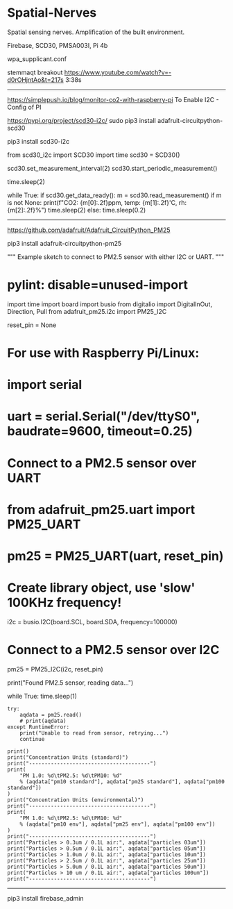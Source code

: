 # Spatial-Nerves
Spatial sensing nerves. Amplification of the built environment.


Firebase, SCD30, PMSA003I, Pi 4b

wpa_supplicant.conf


stemmaqt breakout
https://www.youtube.com/watch?v=-d0rOHjntAo&t=217s
3:38s

---------
https://simplepush.io/blog/monitor-co2-with-raspberry-pi 
To Enable I2C - Config of PI

https://pypi.org/project/scd30-i2c/
sudo pip3 install adafruit-circuitpython-scd30

pip3 install scd30-i2c

from scd30_i2c import SCD30
import time
scd30 = SCD30()

scd30.set_measurement_interval(2)
scd30.start_periodic_measurement()

time.sleep(2)

while True:
    if scd30.get_data_ready():
        m = scd30.read_measurement()
        if m is not None:
            print(f"CO2: {m[0]:.2f}ppm, temp: {m[1]:.2f}'C, rh: {m[2]:.2f}%")
        time.sleep(2)
    else:
        time.sleep(0.2)
        
---------------------------------------------------------------------------------------       
https://github.com/adafruit/Adafruit_CircuitPython_PM25

pip3 install adafruit-circuitpython-pm25

"""
Example sketch to connect to PM2.5 sensor with either I2C or UART.
"""

# pylint: disable=unused-import
import time
import board
import busio
from digitalio import DigitalInOut, Direction, Pull
from adafruit_pm25.i2c import PM25_I2C


reset_pin = None



# For use with Raspberry Pi/Linux:
# import serial
# uart = serial.Serial("/dev/ttyS0", baudrate=9600, timeout=0.25)


# Connect to a PM2.5 sensor over UART
# from adafruit_pm25.uart import PM25_UART
# pm25 = PM25_UART(uart, reset_pin)

# Create library object, use 'slow' 100KHz frequency!
i2c = busio.I2C(board.SCL, board.SDA, frequency=100000)
# Connect to a PM2.5 sensor over I2C
pm25 = PM25_I2C(i2c, reset_pin)

print("Found PM2.5 sensor, reading data...")

while True:
    time.sleep(1)

    try:
        aqdata = pm25.read()
        # print(aqdata)
    except RuntimeError:
        print("Unable to read from sensor, retrying...")
        continue

    print()
    print("Concentration Units (standard)")
    print("---------------------------------------")
    print(
        "PM 1.0: %d\tPM2.5: %d\tPM10: %d"
        % (aqdata["pm10 standard"], aqdata["pm25 standard"], aqdata["pm100 standard"])
    )
    print("Concentration Units (environmental)")
    print("---------------------------------------")
    print(
        "PM 1.0: %d\tPM2.5: %d\tPM10: %d"
        % (aqdata["pm10 env"], aqdata["pm25 env"], aqdata["pm100 env"])
    )
    print("---------------------------------------")
    print("Particles > 0.3um / 0.1L air:", aqdata["particles 03um"])
    print("Particles > 0.5um / 0.1L air:", aqdata["particles 05um"])
    print("Particles > 1.0um / 0.1L air:", aqdata["particles 10um"])
    print("Particles > 2.5um / 0.1L air:", aqdata["particles 25um"])
    print("Particles > 5.0um / 0.1L air:", aqdata["particles 50um"])
    print("Particles > 10 um / 0.1L air:", aqdata["particles 100um"])
    print("---------------------------------------")
    
    
---------------------------------------------------------------------------------------------


pip3 install firebase_admin



